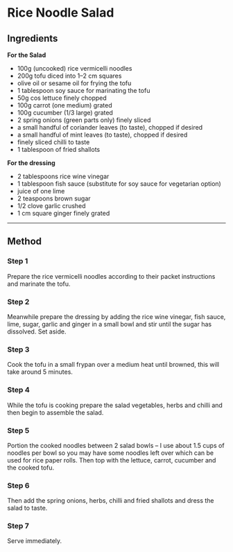 # Rice Noodle Salad

## Ingredients

**For the Salad**

-   100g (uncooked) rice vermicelli noodles
-   200g tofu diced into 1–2 cm squares
-   olive oil or sesame oil for frying the tofu
-   1 tablespoon soy sauce for marinating the tofu
-   50g cos lettuce finely chopped
-   100g carrot (one medium) grated
-   100g cucumber (1/3 large) grated
-   2 spring onions (green parts only) finely sliced
-   a small handful of coriander leaves (to taste), chopped if desired
-   a small handful of mint leaves (to taste), chopped if desired
-   finely sliced chilli to taste
-   1 tablespoon of fried shallots

**For the dressing**

-   2 tablespoons rice wine vinegar
-   1 tablespoon fish sauce (substitute for soy sauce for vegetarian option)
-   juice of one lime
-   2 teaspoons brown sugar
-   1/2 clove garlic crushed
-   1 cm square ginger finely grated

---

## Method

### Step 1

Prepare the rice vermicelli noodles according to their packet instructions and marinate the tofu.

### Step 2

Meanwhile prepare the dressing by adding the rice wine vinegar, fish sauce, lime, sugar, garlic and ginger in a small bowl and stir until the sugar has dissolved. Set aside.

### Step 3

Cook the tofu in a small frypan over a medium heat until browned, this will take around 5 minutes.

### Step 4

While the tofu is cooking prepare the salad vegetables, herbs and chilli and then begin to assemble the salad.

### Step 5

Portion the cooked noodles between 2 salad bowls – I use about 1.5 cups of noodles per bowl so you may have some noodles left over which can be used for rice paper rolls. Then top with the lettuce, carrot, cucumber and the cooked tofu.

### Step 6

Then add the spring onions, herbs, chilli and fried shallots and dress the salad to taste.

### Step 7

Serve immediately.
